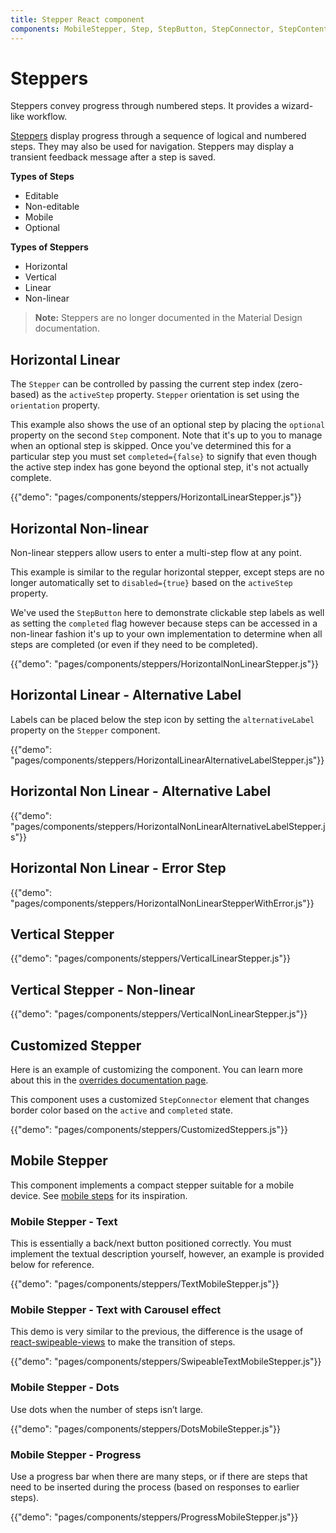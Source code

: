 ```yaml
---
title: Stepper React component
components: MobileStepper, Step, StepButton, StepConnector, StepContent, StepIcon, StepLabel, Stepper
---
```


# Steppers

<p class="description">Steppers convey progress through numbered steps. It provides a wizard-like workflow.</p>

[Steppers](https://material.io/archive/guidelines/components/steppers.html) display progress through a sequence of logical and numbered steps. They may also be used for navigation.
Steppers may display a transient feedback message after a step is saved.

**Types of Steps**

- Editable
- Non-editable
- Mobile
- Optional

**Types of Steppers**

- Horizontal
- Vertical
- Linear
- Non-linear

> **Note:** Steppers are no longer documented in the Material Design documentation.

## Horizontal Linear

The `Stepper` can be controlled by passing the current step index (zero-based) as the `activeStep` property. `Stepper` orientation is set using the `orientation` property.

This example also shows the use of an optional step by placing the `optional` property on the second `Step` component. Note that it's up to you to manage when an optional step is skipped. Once you've determined this for a particular step you must set `completed={false}` to signify that even though the active step index has gone beyond the optional step, it's not actually complete.

{{"demo": "pages/components/steppers/HorizontalLinearStepper.js"}}

## Horizontal Non-linear

Non-linear steppers allow users to enter a multi-step flow at any point.

This example is similar to the regular horizontal stepper, except steps are no longer automatically set to `disabled={true}` based on the `activeStep` property.

We've used the `StepButton` here to demonstrate clickable step labels as well as setting the `completed`
flag however because steps can be accessed in a non-linear fashion it's up to your own implementation to
determine when all steps are completed (or even if they need to be completed).

{{"demo": "pages/components/steppers/HorizontalNonLinearStepper.js"}}

## Horizontal Linear - Alternative Label

Labels can be placed below the step icon by setting the `alternativeLabel` property on the `Stepper` component.

{{"demo": "pages/components/steppers/HorizontalLinearAlternativeLabelStepper.js"}}

## Horizontal Non Linear - Alternative Label

{{"demo": "pages/components/steppers/HorizontalNonLinearAlternativeLabelStepper.js"}}

## Horizontal Non Linear - Error Step

{{"demo": "pages/components/steppers/HorizontalNonLinearStepperWithError.js"}}

## Vertical Stepper

{{"demo": "pages/components/steppers/VerticalLinearStepper.js"}}

## Vertical Stepper - Non-linear

{{"demo": "pages/components/steppers/VerticalNonLinearStepper.js"}}

## Customized Stepper

Here is an example of customizing the component. You can learn more about this in the
[overrides documentation page](/customization/components/).

This component uses a customized `StepConnector` element that changes border color based on the `active` and `completed` state.

{{"demo": "pages/components/steppers/CustomizedSteppers.js"}}

## Mobile Stepper

This component implements a compact stepper suitable for a mobile device. See [mobile steps](https://material.io/archive/guidelines/components/steppers.html#steppers-types-of-steps) for its inspiration.

### Mobile Stepper - Text

This is essentially a back/next button positioned correctly.
You must implement the textual description yourself, however, an example is provided below for reference.

{{"demo": "pages/components/steppers/TextMobileStepper.js"}}

### Mobile Stepper - Text with Carousel effect

This demo is very similar to the previous, the difference is the usage of
[react-swipeable-views](https://github.com/oliviertassinari/react-swipeable-views) to make the transition of steps.

{{"demo": "pages/components/steppers/SwipeableTextMobileStepper.js"}}

### Mobile Stepper - Dots

Use dots when the number of steps isn’t large.

{{"demo": "pages/components/steppers/DotsMobileStepper.js"}}

### Mobile Stepper - Progress

Use a progress bar when there are many steps, or if there are steps that need to be inserted during the process (based on responses to earlier steps).

{{"demo": "pages/components/steppers/ProgressMobileStepper.js"}}
